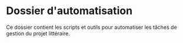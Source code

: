 # Dossier d'automatisation

Ce dossier contient les scripts et outils pour automatiser les tâches de gestion du projet littéraire.